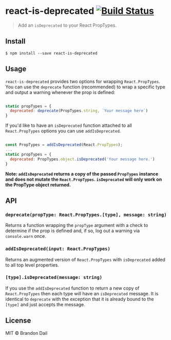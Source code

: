 # react-is-deprecated [![Build Status](https://travis-ci.org/Aweary/react-is-deprecated.svg)](https://travis-ci.org/Aweary/react-is-deprecated)

> Add an `isDeprecated` to your React PropTypes.


## Install

```
$ npm install --save react-is-deprecated
```


## Usage

`react-is-deprecated` provides two options for wrapping `React.PropTypes`. You can use the `deprecate` function (recommended) to wrap a specific type and output a warning
whenever the prop is defined:

```js

static propTypes = {
  deprecated: deprecate(PropTypes.string, `Your message here`)
}

```

If you'd like to have an `isDeprecated` function attached to all `React.PropTypes` options you can use `addIsDeprecated`.

```js

const PropTypes = addIsDeprecated(React.PropTypes);
...
static propTypes = {
  deprecated: PropTypes.object.isDeprecated('Your message here.')
}

```

**Note: `addIsDeprecated` returns a copy of the passed `PropTypes` instance
and does not mutate the `React.PropTypes`. `isDeprecated` will only work on the PropType object returned.**


## API

### `deprecate(propType: React.PropTypes.[type], message: string)`
Returns a function wrapping the `propType` argument with a check to determine if the prop is defined and, if so, log out a warning via `console.warn` once.

### `addIsDeprecated(input: React.PropTypes)`

Returns an augmented version of `React.PropTypes` with `isDeprecated` added to all top level properties.

### `[type].isDeprecated(message: string)`
If you use the `addIsDeprecated` function to return a new copy of `React.PropTypes` then each type will have an `isDeprecated` message.
It is identical to `deprecate` with the exception that it is already
bound to the `[type]` and just accepts the message.

## License

MIT © Brandon Dail
